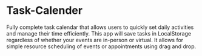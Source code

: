 # Task-Calender
Fully complete task calendar that allows users to quickly set daily activities and manage their time efficiently. This app will save tasks in LocalStorage regardless of whether your events are in-person or virtual. It allows for simple resource scheduling of events or appointments using drag and drop. 

